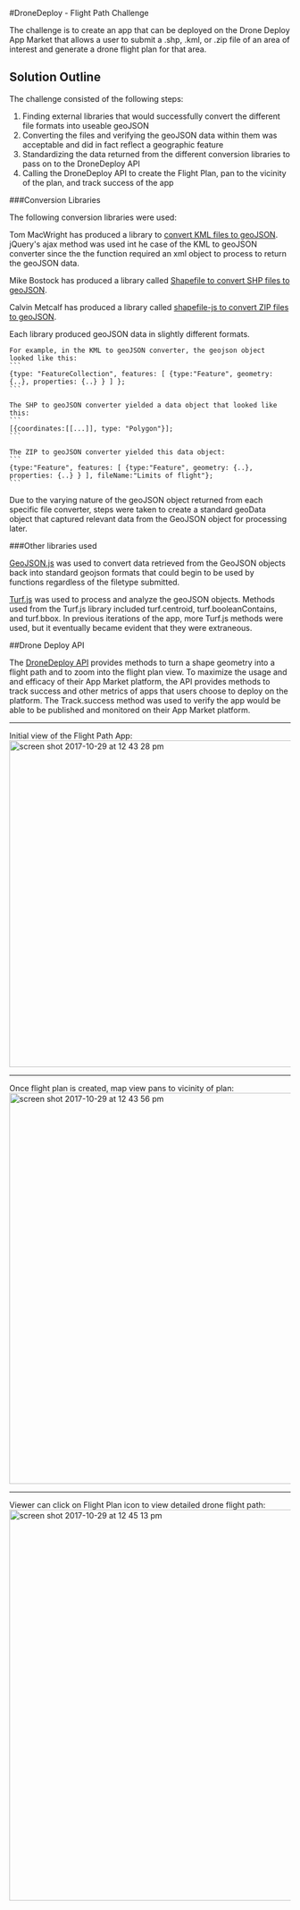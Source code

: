 #DroneDeploy - Flight Path Challenge

The challenge is to create an app that can be deployed on the Drone Deploy App Market that allows a user to submit a .shp, .kml, or .zip file of an area of interest and generate a drone flight plan for that area.

## Solution Outline

The challenge consisted of the following steps:  

  1) Finding external libraries that would successfully convert the different file formats into useable geoJSON
  2) Converting the files and verifying the geoJSON data within them was acceptable and did in fact reflect a geographic feature
  3) Standardizing the data returned from the different conversion libraries to pass on to the DroneDeploy API
  4) Calling the DroneDeploy API to create the Flight Plan, pan to the vicinity of the plan, and track success of the app

###Conversion Libraries

The following conversion libraries were used:

Tom MacWright has produced a library to [convert KML files to geoJSON](https://github.com/mapbox/togeojson).  jQuery's ajax method was used int he case of the KML to geoJSON converter since the the function required an xml object to process to return the geoJSON data.

Mike Bostock has produced a library called [Shapefile to convert SHP files to geoJSON](https://github.com/mbostock/shapefile).

Calvin Metcalf has produced a library called [shapefile-js to convert ZIP files to geoJSON](https://github.com/calvinmetcalf/shapefile-js).

Each library produced geoJSON data in slightly different formats.  

    For example, in the KML to geoJSON converter, the geojson object looked like this:
    ```
    {type: "FeatureCollection", features: [ {type:"Feature", geometry: {..}, properties: {..} } ] };
    ```

    The SHP to geoJSON converter yielded a data object that looked like this:
    ```
    [{coordinates:[[...]], type: "Polygon"}];
    ```

    The ZIP to geoJSON converter yielded this data object:
    ```
    {type:"Feature", features: [ {type:"Feature", geometry: {..}, properties: {..} } ], fileName:"Limits of flight"};
    ```

Due to the varying nature of the geoJSON object returned from each specific file converter, steps were taken to create a standard geoData object that captured relevant data from the GeoJSON object for processing later.

###Other libraries used

[GeoJSON.js](https://github.com/caseycesari/geojson.js) was used to convert data retrieved from the GeoJSON objects back into standard geojson formats that could begin to be used by functions regardless of the filetype submitted.

[Turf.js](http://turfjs.org/getting-started/) was used to process and analyze the geoJSON objects.  Methods used from the Turf.js library included turf.centroid, turf.booleanContains, and turf.bbox.  In previous iterations of the app, more Turf.js methods were used, but it eventually became evident that they were extraneous.

##Drone Deploy API

The [DroneDeploy API](https://dronedeploy.gitbooks.io/dronedeploy-apps/) provides methods to turn a shape geometry into a flight path and to zoom into the flight plan view.  To maximize the usage and and efficacy of their App Market platform, the API provides methods to track success and other metrics of apps that users choose to deploy on the platform.  The Track.success method was used to verify the app would be able to be published and monitored on their App Market platform.


<hr>
Initial view of the Flight Path App:
<br>
<img width="585" alt="screen shot 2017-10-29 at 12 43 28 pm" src="https://user-images.githubusercontent.com/12532173/32150301-77cfe306-bcce-11e7-814f-d5de1d5ea4ea.png">
<hr>

Once flight plan is created, map view pans to vicinity of plan:
<br>
<img width="700" alt="screen shot 2017-10-29 at 12 43 56 pm" src="https://user-images.githubusercontent.com/12532173/32150370-25a0b104-bccf-11e7-9e60-d7b04d9768fa.png">
<hr>

Viewer can click on Flight Plan icon to view detailed drone flight path:
<br>
<img width="700" alt="screen shot 2017-10-29 at 12 45 13 pm" src="https://user-images.githubusercontent.com/12532173/32150403-8644a880-bccf-11e7-932f-8949be44de70.png">
